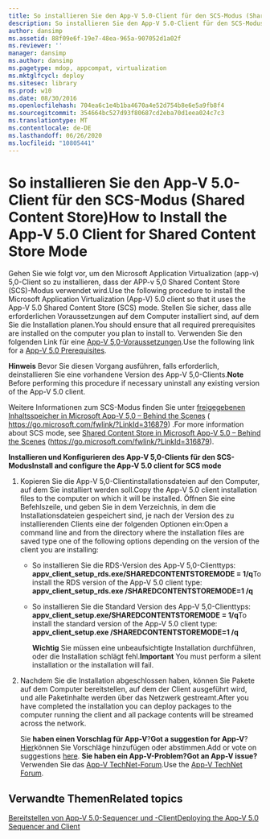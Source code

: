 ```yaml
---
title: So installieren Sie den App-V 5.0-Client für den SCS-Modus (Shared Content Store)
description: So installieren Sie den App-V 5.0-Client für den SCS-Modus (Shared Content Store)
author: dansimp
ms.assetid: 88f09e6f-19e7-48ea-965a-907052d1a02f
ms.reviewer: ''
manager: dansimp
ms.author: dansimp
ms.pagetype: mdop, appcompat, virtualization
ms.mktglfcycl: deploy
ms.sitesec: library
ms.prod: w10
ms.date: 08/30/2016
ms.openlocfilehash: 704ea6c1e4b1ba4670a4e52d754b8e6e5a9fb8f4
ms.sourcegitcommit: 354664bc527d93f80687cd2eba70d1eea024c7c3
ms.translationtype: MT
ms.contentlocale: de-DE
ms.lasthandoff: 06/26/2020
ms.locfileid: "10805441"
---
```

# <span data-ttu-id="0ed20-103">So installieren Sie den App-V 5.0-Client für den SCS-Modus (Shared Content Store)</span><span class="sxs-lookup"><span data-stu-id="0ed20-103">How to Install the App-V 5.0 Client for Shared Content Store Mode</span></span>


<span data-ttu-id="0ed20-104">Gehen Sie wie folgt vor, um den Microsoft Application Virtualization (app-v) 5,0-Client so zu installieren, dass der APP-v 5,0 Shared Content Store (SCS)-Modus verwendet wird.</span><span class="sxs-lookup"><span data-stu-id="0ed20-104">Use the following procedure to install the Microsoft Application Virtualization (App-V) 5.0 client so that it uses the App-V 5.0 Shared Content Store (SCS) mode.</span></span> <span data-ttu-id="0ed20-105">Stellen Sie sicher, dass alle erforderlichen Voraussetzungen auf dem Computer installiert sind, auf dem Sie die Installation planen.</span><span class="sxs-lookup"><span data-stu-id="0ed20-105">You should ensure that all required prerequisites are installed on the computer you plan to install to.</span></span> <span data-ttu-id="0ed20-106">Verwenden Sie den folgenden Link für eine [App-V 5,0-Voraussetzungen](app-v-50-prerequisites.md).</span><span class="sxs-lookup"><span data-stu-id="0ed20-106">Use the following link for a [App-V 5.0 Prerequisites](app-v-50-prerequisites.md).</span></span>

<span data-ttu-id="0ed20-107">**Hinweis**  Bevor Sie diesen Vorgang ausführen, falls erforderlich, deinstallieren Sie eine vorhandene Version des App-V 5,0-Clients.</span><span class="sxs-lookup"><span data-stu-id="0ed20-107">**Note** Before performing this procedure if necessary uninstall any existing version of the App-V 5.0 client.</span></span>

 

<span data-ttu-id="0ed20-108">Weitere Informationen zum SCS-Modus finden Sie unter [freigegebenen Inhaltsspeicher in Microsoft App-V 5,0 – Behind the Scenes](https://go.microsoft.com/fwlink/?LinkId=316879) ( https://go.microsoft.com/fwlink/?LinkId=316879) .</span><span class="sxs-lookup"><span data-stu-id="0ed20-108">For more information about SCS mode, see [Shared Content Store in Microsoft App-V 5.0 – Behind the Scenes](https://go.microsoft.com/fwlink/?LinkId=316879) (https://go.microsoft.com/fwlink/?LinkId=316879).</span></span>

**<span data-ttu-id="0ed20-109">Installieren und Konfigurieren des App-V 5,0-Clients für den SCS-Modus</span><span class="sxs-lookup"><span data-stu-id="0ed20-109">Install and configure the App-V 5.0 client for SCS mode</span></span>**

1.  <span data-ttu-id="0ed20-110">Kopieren Sie die App-V 5,0-Clientinstallationsdateien auf den Computer, auf dem Sie installiert werden soll.</span><span class="sxs-lookup"><span data-stu-id="0ed20-110">Copy the App-V 5.0 client installation files to the computer on which it will be installed.</span></span> <span data-ttu-id="0ed20-111">Öffnen Sie eine Befehlszeile, und geben Sie in dem Verzeichnis, in dem die Installationsdateien gespeichert sind, je nach der Version des zu installierenden Clients eine der folgenden Optionen ein:</span><span class="sxs-lookup"><span data-stu-id="0ed20-111">Open a command line and from the directory where the installation files are saved type one of the following options depending on the version of the client you are installing:</span></span>

    -   <span data-ttu-id="0ed20-112">So installieren Sie die RDS-Version des App-V 5,0-Clienttyps: **appv\_client\_setup\_rds.exe/SHAREDCONTENTSTOREMODE = 1/q**</span><span class="sxs-lookup"><span data-stu-id="0ed20-112">To install the RDS version of the App-V 5.0 client type: **appv\_client\_setup\_rds.exe /SHAREDCONTENTSTOREMODE=1 /q**</span></span>

    -   <span data-ttu-id="0ed20-113">So installieren Sie die Standard Version des App-V 5,0-Clienttyps: **appv\_client\_setup.exe/SHAREDCONTENTSTOREMODE = 1/q**</span><span class="sxs-lookup"><span data-stu-id="0ed20-113">To install the standard version of the App-V 5.0 client type: **appv\_client\_setup.exe /SHAREDCONTENTSTOREMODE=1 /q**</span></span>

        <span data-ttu-id="0ed20-114">**Wichtig**  Sie müssen eine unbeaufsichtigte Installation durchführen, oder die Installation schlägt fehl.</span><span class="sxs-lookup"><span data-stu-id="0ed20-114">**Important** You must perform a silent installation or the installation will fail.</span></span>

         

2.  <span data-ttu-id="0ed20-115">Nachdem Sie die Installation abgeschlossen haben, können Sie Pakete auf dem Computer bereitstellen, auf dem der Client ausgeführt wird, und alle Paketinhalte werden über das Netzwerk gestreamt.</span><span class="sxs-lookup"><span data-stu-id="0ed20-115">After you have completed the installation you can deploy packages to the computer running the client and all package contents will be streamed across the network.</span></span>

    <span data-ttu-id="0ed20-116">Sie **haben einen Vorschlag für App-V**?</span><span class="sxs-lookup"><span data-stu-id="0ed20-116">**Got a suggestion for App-V**?</span></span> <span data-ttu-id="0ed20-117">[Hier](http://appv.uservoice.com/forums/280448-microsoft-application-virtualization)können Sie Vorschläge hinzufügen oder abstimmen.</span><span class="sxs-lookup"><span data-stu-id="0ed20-117">Add or vote on suggestions [here](http://appv.uservoice.com/forums/280448-microsoft-application-virtualization).</span></span> **<span data-ttu-id="0ed20-118">Sie haben ein App-V-Problem?</span><span class="sxs-lookup"><span data-stu-id="0ed20-118">Got an App-V issue?</span></span>** <span data-ttu-id="0ed20-119">Verwenden Sie das [App-V TechNet-Forum](https://social.technet.microsoft.com/Forums/home?forum=mdopappv).</span><span class="sxs-lookup"><span data-stu-id="0ed20-119">Use the [App-V TechNet Forum](https://social.technet.microsoft.com/Forums/home?forum=mdopappv).</span></span>

## <span data-ttu-id="0ed20-120">Verwandte Themen</span><span class="sxs-lookup"><span data-stu-id="0ed20-120">Related topics</span></span>


[<span data-ttu-id="0ed20-121">Bereitstellen von App-V 5.0-Sequencer und -Client</span><span class="sxs-lookup"><span data-stu-id="0ed20-121">Deploying the App-V 5.0 Sequencer and Client</span></span>](deploying-the-app-v-50-sequencer-and-client.md)

 

 





